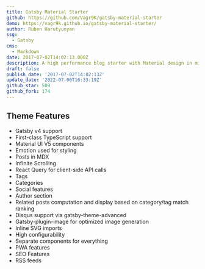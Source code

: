 ```yaml
---
title: Gatsby Material Starter
github: https://github.com/Vagr9K/gatsby-material-starter
demo: https://vagr9k.github.io/gatsby-material-starter/
author: Ruben Harutyunyan
ssg:
  - Gatsby
cms:
  - Markdown
date: 2017-07-02T14:02:13.000Z
description: A high performance blog starter with Material design in mind for GatsbyJS.
draft: false
publish_date: '2017-07-02T14:02:13Z'
update_date: '2022-07-06T16:33:19Z'
github_star: 509
github_fork: 174
---
```

## Theme Features

- Gatsby v4 support
- First-class TypeScript support
- Material UI V5 components
- Emotion used for styling
- Posts in MDX
- Infinite Scrolling
- React Query for client-side API calls
- Tags
- Categories
- Social features
- Author section
- Related posts computation and display based on category/tag match ranking
- Disqus support via gatsby-theme-advanced
- Gatsby-plugin-image for optimized image generation
- Inline SVG imports
- High configurability
- Separate components for everything
- PWA features
- SEO Features
- RSS feeds
